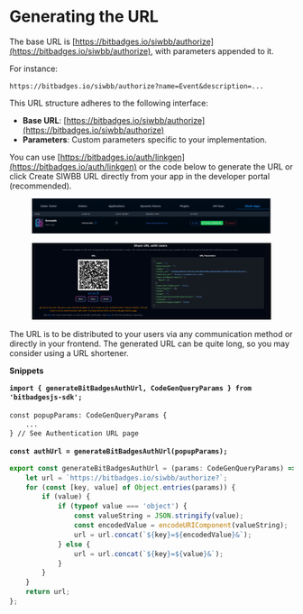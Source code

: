 # Generating the URL

The base URL is [https://bitbadges.io/siwbb/authorize](https://bitbadges.io/siwbb/authorize), with parameters appended to it.&#x20;

For instance:

```vbnet
https://bitbadges.io/siwbb/authorize?name=Event&description=...
```

This URL structure adheres to the following interface:

* **Base URL**: [https://bitbadges.io/siwbb/authorize](https://bitbadges.io/siwbb/authorize)
* **Parameters**: Custom parameters specific to your implementation.

You can use [https://bitbadges.io/auth/linkgen](https://bitbadges.io/auth/linkgen) or the code below to generate the URL or click Create SIWBB URL directly from your app in the developer portal (recommended).

<figure><img src="../../../.gitbook/assets/image (1).png" alt=""><figcaption></figcaption></figure>

<figure><img src="../../../.gitbook/assets/image (184).png" alt=""><figcaption></figcaption></figure>

The URL is to be distributed to your users via any communication method or directly in your frontend. The generated URL can be quite long, so you may consider using a URL shortener.

**Snippets**

<pre class="language-typescript"><code class="lang-typescript"><strong>import { generateBitBadgesAuthUrl, CodeGenQueryParams } from 'bitbadgesjs-sdk';
</strong>
const popupParams: CodeGenQueryParams {
    ...
} // See Authentication URL page

<strong>const authUrl = generateBitBadgesAuthUrl(popupParams);
</strong></code></pre>

```typescript
export const generateBitBadgesAuthUrl = (params: CodeGenQueryParams) => {
    let url = `https://bitbadges.io/siwbb/authorize?`;
    for (const [key, value] of Object.entries(params)) {
        if (value) {
            if (typeof value === 'object') {
                const valueString = JSON.stringify(value);
                const encodedValue = encodeURIComponent(valueString);
                url = url.concat(`${key}=${encodedValue}&`);
            } else {
                url = url.concat(`${key}=${value}&`);
            }
        }
    }
    return url;
};
```
